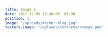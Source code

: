 ```yaml
---
title: Image 5
date: 2017-12-05 17:40:00 -05:00
position: 1
image: "/uploads/Archer-blog.jpg"
texture-image: "/uploads/textures/orange.png"
---
```


